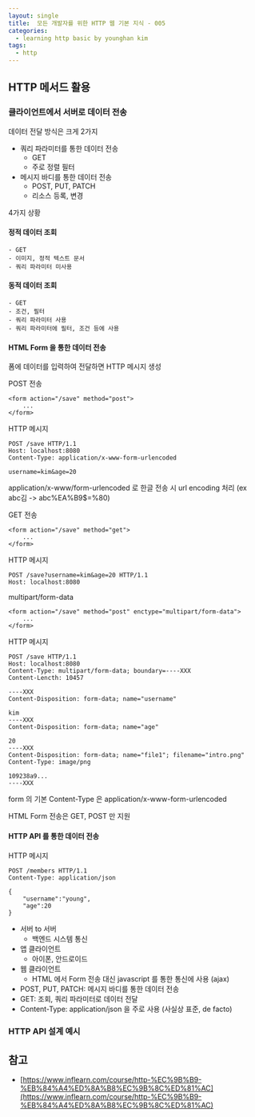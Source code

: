 ```yaml
---
layout: single
title:  모든 개발자를 위한 HTTP 웹 기본 지식 - 005
categories: 
  - learning http basic by younghan kim
tags: 
  - http
---
```


## HTTP 메서드 활용

### 클라이언트에서 서버로 데이터 전송

데이터 전달 방식은 크게 2가지

- 쿼리 파라미터를 통한 데이터 전송
    - GET
    - 주로 정렬 필터
- 메시지 바디를 통한 데이터 전송
    - POST, PUT, PATCH
    - 리소스 등록, 변경

4가지 상황

#### 정적 데이터 조회

    - GET
    - 이미지, 정적 텍스트 문서
    - 쿼리 파라미터 미사용

#### 동적 데이터 조회

    - GET
    - 조건, 필터
    - 쿼리 파라미터 사용
    - 쿼리 파라미터에 필터, 조건 등에 사용

#### HTML Form 을 통한 데이터 전송

폼에 데이터를 입력하여 전달하면 HTTP 메시지 생성

POST 전송

```
<form action="/save" method="post">
    ...
</form>
```

HTTP 메시지

```
POST /save HTTP/1.1
Host: localhost:8080
Content-Type: application/x-www-form-urlencoded

username=kim&age=20
```

application/x-www/form-urlencoded 로 한글 전송 시 url encoding 처리 (ex abc김 -> abc%EA%B9$=%80)


GET 전송

```
<form action="/save" method="get">
    ...
</form>
```

HTTP 메시지

```
POST /save?username=kim&age=20 HTTP/1.1
Host: localhost:8080
```

multipart/form-data

```
<form action="/save" method="post" enctype="multipart/form-data">
    ...
</form>
```

HTTP 메시지

```
POST /save HTTP/1.1
Host: localhost:8080
Content-Type: multipart/form-data; boundary=----XXX
Content-Lencth: 10457

----XXX
Content-Disposition: form-data; name="username"

kim
----XXX
Content-Disposition: form-data; name="age"

20
----XXX
Content-Disposition: form-data; name="file1"; filename="intro.png"
Content-Type: image/png

109238a9...
----XXX
```

form 의 기본 Content-Type 은 application/x-www-form-urlencoded

HTML Form 전송은 GET, POST 만 지원

#### HTTP API 를 통한 데이터 전송

HTTP 메시지

```
POST /members HTTP/1.1
Content-Type: application/json

{
    "username":"young",
    "age":20
}
```

- 서버 to 서버
    - 백엔드 시스템 통신
- 앱 클라이언트
    - 아이폰, 안드로이드
- 웹 클라이언트
    - HTML 에서 Form 전송 대신 javascript 를 통한 통신에 사용 (ajax)
- POST, PUT, PATCH: 메시지 바디를 통한 데이터 전송
- GET: 조회, 쿼리 파라미터로 데이터 전달
- Content-Type: application/json 을 주로 사용 (사실상 표준, de facto) 

### HTTP API 설계 예시





## 참고

- [https://www.inflearn.com/course/http-%EC%9B%B9-%EB%84%A4%ED%8A%B8%EC%9B%8C%ED%81%AC](https://www.inflearn.com/course/http-%EC%9B%B9-%EB%84%A4%ED%8A%B8%EC%9B%8C%ED%81%AC)